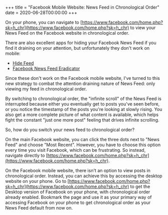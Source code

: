 +++
title = "Facebook Mobile Website: News Feed in Chronological Order"
date = 2020-06-28T00:00:00
+++

On your phone, you can navigate to [https://www.facebook.com/home.php?sk=h_chr](https://www.facebook.com/home.php?sk=h_chr) to view your News Feed on the Facebook website in chronological order.

There are also excellent apps for hiding your Facebook News Feed if you find it draining on your attention, but unfortunately they don't work on mobile:

- [Hide Feed](https://www.hidefeed.com/)
- [Facebook News Feed Eradicator](https://chrome.google.com/webstore/detail/news-feed-eradicator-for/fjcldmjmjhkklehbacihaiopjklihlgg?hl=en)

Since these don't work on the Facebook mobile website, I've turned to this new strategy to combat the attention draining nature of News Feed: only viewing my feed in chronological order.

By switching to chronological order, the "infinite scroll" of the News Feed is interrupted because either you eventually get to posts you've seen before, or you notice the timestamp of the posts you're looking at slowly rising. You also get a more complete picture of what content is available, which helps fight the constant "just one more post" feeling that drives infinite scrolling.

So, how do you switch your news feed to chronological order?

On the main Facebook website, you can click the three dots next to "News Feed" and choose "Most Recent". However, you have to choose this option every time you visit Facebook, which can be frustrating. So instead, navigate directly to [https://www.facebook.com/home.php?sk=h_chr](https://www.facebook.com/home.php?sk=h_chr).

On the Facebook mobile website, there isn't an option to view posts in chronological order. Instead, you can achieve this by accessing the desktop website on your phone. Go to [https://www.facebook.com/home.php?sk=h_chr](https://www.facebook.com/home.php?sk=h_chr) to get the Desktop version of Facebook on your phone, with chronological order already enabled. Bookmark the page and use it as your primary way of accessing Facebook on your phone to get chronological order as your News Feed default from now on.
